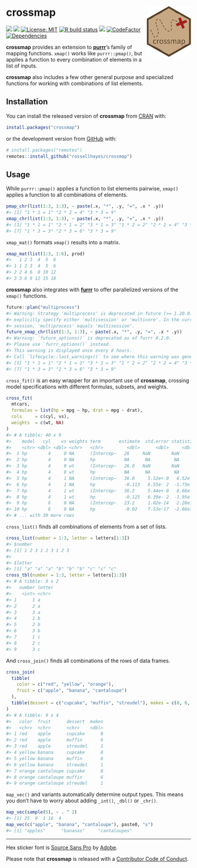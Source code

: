 
<!-- README.md is generated from README.Rmd. Please edit that file -->

# crossmap <img src="man/figures/logo.png?raw=TRUE" align="right" height="138" />

<!-- badges: start -->

[![](https://www.r-pkg.org/badges/version/crossmap?color=brightgreen)](https://cran.r-project.org/package=crossmap)
[![](https://img.shields.io/badge/lifecycle-maturing-blue.svg)](https://www.tidyverse.org/lifecycle/#maturing)
[![License:
MIT](https://img.shields.io/badge/license-MIT-blueviolet.svg)](https://cran.r-project.org/web/licenses/MIT)
[![R build
status](https://github.com/rossellhayes/crossmap/workflows/R-CMD-check/badge.svg)](https://github.com/rossellhayes/crossmap/actions)
[![](https://codecov.io/gh/rossellhayes/crossmap/branch/master/graph/badge.svg)](https://codecov.io/gh/rossellhayes/crossmap)
[![CodeFactor](https://www.codefactor.io/repository/github/rossellhayes/crossmap/badge)](https://www.codefactor.io/repository/github/rossellhayes/crossmap)
[![Dependencies](https://tinyverse.netlify.com/badge/crossmap)](https://cran.r-project.org/package=crossmap)
<!-- badges: end -->

**crossmap** provides an extension to
[**purrr**](https://github.com/tidyverse/purrr)’s family of mapping
functions. `xmap()` works like `purrr::pmap()`, but applies a function
to every combination of elements in a list of inputs.

**crossmap** also includes a few other general purpose and specialized
functions for working with combinations of list elements.

## Installation

You can install the released version of **crossmap** from
[CRAN](https://cran.r-project.org/package=crossmap) with:

``` r
install.packages("crossmap")
```

or the development version from
[GitHub](https://github.com/rossellhayes/crossmap) with:

``` r
# install.packages("remotes")
remotes::install_github("rossellhayes/crossmap")
```

## Usage

While `purrr::pmap()` applies a function to list elements pairwise,
`xmap()` applies a function to all combinations of elements.

``` r
pmap_chr(list(1:3, 1:3), ~ paste(.x, "*", .y, "=", .x * .y))
#> [1] "1 * 1 = 1" "2 * 2 = 4" "3 * 3 = 9"
xmap_chr(list(1:3, 1:3), ~ paste(.x, "*", .y, "=", .x * .y))
#> [1] "1 * 1 = 1" "2 * 1 = 2" "3 * 1 = 3" "1 * 2 = 2" "2 * 2 = 4" "3 * 2 = 6"
#> [7] "1 * 3 = 3" "2 * 3 = 6" "3 * 3 = 9"
```

`xmap_mat()` formats `xmap()` results into a matrix.

``` r
xmap_mat(list(1:3, 1:6), prod)
#>   1 2 3  4  5  6
#> 1 1 2 3  4  5  6
#> 2 2 4 6  8 10 12
#> 3 3 6 9 12 15 18
```

**crossmap** also integrates with
[**furrr**](https://github.com/DavisVaughan/furrr) to offer parallelized
versions of the `xmap()` functions.

``` r
future::plan("multiprocess")
#> Warning: Strategy 'multiprocess' is deprecated in future (>= 1.20.0). Instead,
#> explicitly specify either 'multisession' or 'multicore'. In the current R
#> session, 'multiprocess' equals 'multisession'.
future_xmap_chr(list(1:3, 1:3), ~ paste(.x, "*", .y, "=", .x * .y))
#> Warning: `future_options()` is deprecated as of furrr 0.2.0.
#> Please use `furrr_options()` instead.
#> This warning is displayed once every 8 hours.
#> Call `lifecycle::last_warnings()` to see where this warning was generated.
#> [1] "1 * 1 = 1" "2 * 1 = 2" "3 * 1 = 3" "1 * 2 = 2" "2 * 2 = 4" "3 * 2 = 6"
#> [7] "1 * 3 = 3" "2 * 3 = 6" "3 * 3 = 9"
```

`cross_fit()` is an easy wrapper for an important use of **crossmap**,
crossing model specifications with different formulas, subsets, and
weights.

``` r
cross_fit(
  mtcars,
  formulas = list(hp = mpg ~ hp, drat = mpg ~ drat),
  cols     = c(cyl, vs),
  weights  = c(wt, NA)
)
#> # A tibble: 40 x 9
#>    model   cyl    vs weights term       estimate  std.error statistic    p.value
#>    <chr> <dbl> <dbl> <chr>   <chr>         <dbl>      <dbl>     <dbl>      <dbl>
#>  1 hp        4     0 NA      (Intercep~   26     NaN        NaN       NaN       
#>  2 hp        4     0 NA      hp           NA      NA         NA        NA       
#>  3 hp        4     0 wt      (Intercep~   26.0   NaN        NaN       NaN       
#>  4 hp        4     0 wt      hp           NA      NA         NA        NA       
#>  5 hp        4     1 NA      (Intercep~   36.0     5.52e+ 0   6.52e 0   1.85e- 4
#>  6 hp        4     1 NA      hp           -0.113   6.55e- 2  -1.73e 0   1.21e- 1
#>  7 hp        4     1 wt      (Intercep~   36.2     5.44e+ 0   6.66e 0   1.59e- 4
#>  8 hp        4     1 wt      hp           -0.125   6.39e- 2  -1.95e 0   8.73e- 2
#>  9 hp        6     0 NA      (Intercep~   23.2     1.02e-14   2.28e15   2.79e-16
#> 10 hp        6     0 NA      hp           -0.02    7.53e-17  -2.66e14   2.40e-15
#> # ... with 30 more rows
```

`cross_list()` finds all combinations of elements from a set of lists.

``` r
cross_list(number = 1:3, letter = letters[1:3])
#> $number
#> [1] 1 2 3 1 2 3 1 2 3
#> 
#> $letter
#> [1] "a" "a" "a" "b" "b" "b" "c" "c" "c"
cross_tbl(number = 1:3, letter = letters[1:3])
#> # A tibble: 9 x 2
#>   number letter
#>    <int> <chr> 
#> 1      1 a     
#> 2      2 a     
#> 3      3 a     
#> 4      1 b     
#> 5      2 b     
#> 6      3 b     
#> 7      1 c     
#> 8      2 c     
#> 9      3 c
```

And `cross_join()` finds all combinations of the rows of data frames.

``` r
cross_join(
  tibble(
    color = c("red", "yellow", "orange"),
    fruit = c("apple", "banana", "cantaloupe")
  ),
  tibble(dessert = c("cupcake", "muffin", "streudel"), makes = c(8, 6, 1))
)
#> # A tibble: 9 x 4
#>   color  fruit      dessert  makes
#>   <chr>  <chr>      <chr>    <dbl>
#> 1 red    apple      cupcake      8
#> 2 red    apple      muffin       6
#> 3 red    apple      streudel     1
#> 4 yellow banana     cupcake      8
#> 5 yellow banana     muffin       6
#> 6 yellow banana     streudel     1
#> 7 orange cantaloupe cupcake      8
#> 8 orange cantaloupe muffin       6
#> 9 orange cantaloupe streudel     1
```

`map_vec()` and variants automatically determine output types. This
means you don’t have to worry about adding `_int()`, `_dbl()` or
`_chr()`.

``` r
map_vec(sample(5), ~ . ^ 2)
#> [1] 25  9  1 16  4
map_vec(c("apple", "banana", "cantaloupe"), paste0, "s")
#> [1] "apples"      "bananas"     "cantaloupes"
```

-----

Hex sticker font is [Source Sans
Pro](https://github.com/adobe-fonts/source-sans-pro) by
[Adobe](https://www.adobe.com).

Please note that **crossmap** is released with a [Contributor Code of
Conduct](https://www.contributor-covenant.org/version/2/0/code_of_conduct/).
